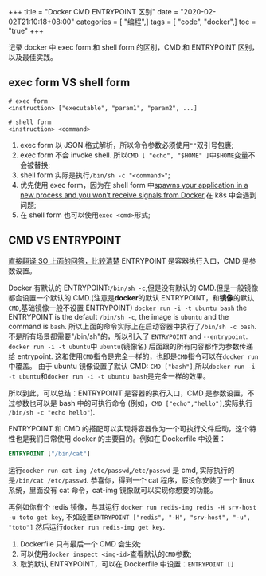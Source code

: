+++
title = "Docker CMD ENTRYPOINT 区别"
date = "2020-02-02T21:10:18+08:00"
categories = [ "编程",]
tags = [ "code", "docker",]
toc = "true"
+++


记录 docker 中 exec form 和 shell form 的区别，CMD 和 ENTRYPOINT 区别，以及最佳实践。

## exec form VS shell form

```text
# exec form
<instruction> ["executable", "param1", "param2", ...]

# shell form
<instruction> <command>
```
<!--more-->

1. exec form 以 JSON 格式解析，所以命令参数必须使用`""`双引号包裹;
2. exec form 不会 invoke shell. 所以`CMD [ "echo", "$HOME" ]`中`$HOME`变量不会被替换;
3. shell form 实际是执行`/bin/sh -c "<command>"`;
4. 优先使用 exec form，因为在 shell form 中[spawns your application in a new process and you won’t receive signals from Docker][1],在 k8s 中会遇到问题;
5. 在 shell form 也可以使用`exec <cmd>`形式;


## CMD VS ENTRYPOINT
[直接翻译 SO 上面的回答，比较清楚][2]
ENTRYPOINT 是容器执行入口，CMD 是参数设置。

Docker 有默认的 ENTRYPOINT:`/bin/sh -c`,但是没有默认的 CMD.但是一般镜像都会设置一个默认的 CMD.(注意是**docker**的默认 ENTRYPOINT，和**镜像**的默认`CMD`,基础镜像一般不设置 ENTRYPOINT)
`docker run -i -t ubuntu bash` the ENTRYPOINT is the default `/bin/sh -c`, the image is `ubuntu` and the command is `bash`.
所以上面的命令实际上在启动容器中执行了`/bin/sh -c bash`. 不是所有场景都需要"/bin/sh"的，所以引入了 `ENTRYPOINT` and `--entrypoint`.
`docker run -i -t ubuntu`中 `ubuntu`(镜像名) 后面跟的所有内容都作为参数传递给 entrypoint. 这和使用`CMD`指令是完全一样的，也即是`CMD`指令可以在`docker run`中覆盖。
由于 ubuntu 镜像设置了默认 CMD: `CMD ["bash"]`,所以`docker run -i -t ubuntu`和`docker run -i -t ubuntu bash`是完全一样的效果。

所以到此，可以总结：ENTRYPOINT 是容器的执行入口，CMD 是参数设置，不过参数也可以是 bash 中的可执行命令 (例如，`CMD ["echo","hello"]`,实际执行` /bin/sh -c "echo hello"`).

ENTRYPOINT 和 CMD 的搭配可以实现将容器作为一个可执行文件启动，这个特性也是我们日常使用 docker 的主要目的。例如在 Dockerfile 中设置：

```Dockerfile
ENTRYPOINT ["/bin/cat"]
```
运行`docker run cat-img /etc/passwd`,`/etc/passwd` 是 cmd, 实际执行的是`/bin/cat /etc/passwd`. 恭喜你，得到一个 cat 程序，假设你安装了一个 linux 系统，里面没有 cat 命令，cat-img 镜像就可以实现你想要的功能。

再例如你有个 redis 镜像，与其运行 `docker run redis-img redis -H srv-host -u toto get key`, 
不如设置`ENTRYPOINT ["redis", "-H", "srv-host", "-u", "toto"]` 然后运行`docker run redis-img get key`.

1. Dockerfile 只有最后一个 CMD 会生效;
2. 可以使用`docker inspect <img-id>`查看默认的`CMD`参数;
3. 取消默认 ENTRYPOINT，可以在 Dockerfile 中设置：`ENTRYPOINT []`


[1]: <https://hynek.me/articles/docker-signals/> "docker-signals"
[2]: <https://stackoverflow.com/questions/21553353/what-is-the-difference-between-cmd-and-entrypoint-in-a-Dockerfile/21564990#21564990> "docker-CMD-ENTRYPOINT"

